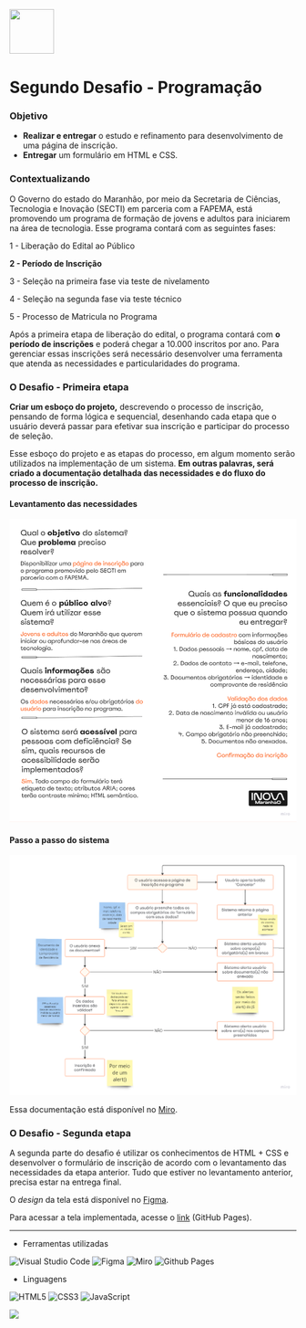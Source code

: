 <img src='https://notion-emojis.s3-us-west-2.amazonaws.com/prod/svg-twitter/1f4bb.svg' height='78px' width='78px'></img>

# Segundo Desafio - Programação

### Objetivo
- **Realizar e entregar** o estudo e refinamento para desenvolvimento de uma página de inscrição.
- **Entregar** um formulário em HTML e CSS.
### Contextualizando
O Governo do estado do Maranhão, por meio da Secretaria de Ciências, Tecnologia e Inovação (SECTI) em parceria com a FAPEMA, está promovendo um programa de formação de jovens e adultos para iniciarem na área de tecnologia. Esse programa contará com as seguintes fases: 

1 - Liberação do Edital ao Público

**2 - Período de Inscrição**

3 - Seleção na primeira fase via teste de nivelamento

4 - Seleção na segunda fase via teste técnico

5 - Processo de Matricula no Programa

Após a primeira etapa de liberação do edital, o programa contará com **o período de inscrições** e poderá chegar a 10.000 inscritos por ano. Para gerenciar essas inscrições será necessário desenvolver uma ferramenta que atenda as necessidades e particularidades do programa.


### O Desafio - Primeira etapa
**Criar um esboço do projeto,** descrevendo o processo de inscrição, pensando de forma lógica e sequencial, desenhando cada etapa que o usuário deverá passar para efetivar sua inscrição e participar do processo de seleção.

Esse esboço do projeto e as etapas do processo, em algum momento serão utilizados na implementação de um sistema. **Em outras palavras, será criado a documentação detalhada das necessidades e do fluxo do processo de inscrição.**

#### Levantamento das necessidades

<img src='https://raw.githubusercontent.com/ana-rabelo/trilhas/main/assets/docs/Requisitos%20do%20sistema.png?token=GHSAT0AAAAAACPASZIMBDMM5FGMNGKGRVIAZRD5FXA'><img>

#### Passo a passo do sistema

<img src='https://raw.githubusercontent.com/ana-rabelo/trilhas/main/assets/docs/Passo%20a%20passo%20do%20sistema.png?token=GHSAT0AAAAAACPASZINFWA6BLGOYJ6HFYFWZRD5GJQ'><img>

Essa documentação está disponível no [Miro](https://miro.com/app/board/uXjVKVJLFYA=/?share_link_id=78590089201).

### O Desafio - Segunda etapa
A segunda parte do desafio é utilizar os conhecimentos de HTML + CSS e desenvolver o formulário de inscrição de acordo com o levantamento das necessidades da etapa anterior. Tudo que estiver no levantamento anterior, precisa estar na entrega final. 

O *design* da tela está disponível no [Figma](https://www.figma.com/file/1ZZHudIx3gUCIxhQtkIvk1/P%C3%A1gina-de-Inscri%C3%A7%C3%A3o-(Desafio-2---Trilhas)?type=design&node-id=0%3A1&mode=design&t=N1gtUkFVYEffH7NS-1).

Para acessar a tela implementada, acesse o [link](https://ana-rabelo.github.io/trilhas/) (GitHub Pages).

------

- Ferramentas utilizadas

![Visual Studio Code](https://img.shields.io/badge/Visual%20Studio%20Code-0078d7.svg?style=for-the-badge&logo=visual-studio-code&logoColor=white)
![Figma](https://img.shields.io/badge/figma-%23F24E1E.svg?style=for-the-badge&logo=figma&logoColor=white) ![Miro](https://img.shields.io/badge/Miro-F7C922?style=for-the-badge&logo=Miro&logoColor=050036)
![Github Pages](https://img.shields.io/badge/github%20pages-121013?style=for-the-badge&logo=github&logoColor=white)

- Linguagens

![HTML5](https://img.shields.io/badge/html5-%23E34F26.svg?style=for-the-badge&logo=html5&logoColor=white) ![CSS3](https://img.shields.io/badge/css3-%231572B6.svg?style=for-the-badge&logo=css3&logoColor=white) ![JavaScript](https://img.shields.io/badge/javascript-%23323330.svg?style=for-the-badge&logo=javascript&logoColor=%23F7DF1E)

<img src='https://inovamaranhao.notion.site/image/https%3A%2F%2Fprod-files-secure.s3.us-west-2.amazonaws.com%2F0450d982-27e2-4259-a8b9-f10966bd730a%2F8ed7caa6-ae83-4dca-ab62-f8af0742f944%2Ftrilhas_pat.png?table=block&id=2133a04e-51d6-48aa-825d-1e9af84e658b&spaceId=0450d982-27e2-4259-a8b9-f10966bd730a&width=1600&userId=&cache=v2'></img>
